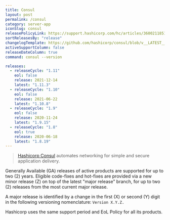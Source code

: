 ```yaml
---
title: Consul
layout: post
permalink: /consul
category: server-app
iconSlug: consul
releasePolicyLink: https://support.hashicorp.com/hc/articles/360021185113
sortReleasesBy: "release"
changelogTemplate: https://github.com/hashicorp/consul/blob/v__LATEST__/CHANGELOG.md
activeSupportColumn: false
releaseDateColumn: true
command: consul --version

releases:
  - releaseCycle: "1.11"
    eol: false
    release: 2021-12-14
    latest: "1.11.3"
  - releaseCycle: "1.10"
    eol: false
    release: 2021-06-22
    latest: "1.10.8"
  - releaseCycle: "1.9"
    eol: false
    release: 2020-11-24
    latest: "1.9.15"
  - releaseCycle: "1.8"
    eol: true
    release: 2020-06-18
    latest: "1.8.19"
---
```

> [Hashicorp Consul](https://www.consul.io/) automates networking for simple and secure application delivery.

Generally Available (GA) releases of active products are supported for up to two (2) years. Eligible code-fixes and hot-fixes are provided via a new minor release (Z) on top of the latest "major release" branch, for up to two (2) releases from the most current major release. 

A major release is identified by a change in the first (X) or second (Y) digit in the following versioning nomenclature: `Version X.Y.Z.`

Hashicorp uses the same support period and EoL Policy for all its products.
